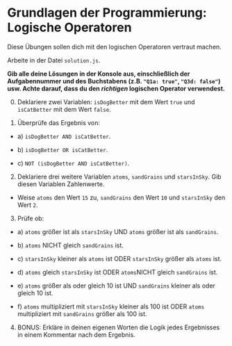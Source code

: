 # Grundlagen der Programmierung: Logische Operatoren

Diese Übungen sollen dich mit den logischen Operatoren vertraut machen. 

Arbeite in der Datei `solution.js`.

**Gib alle deine Lösungen in der Konsole aus, einschließlich der Aufgabennummer und des Buchstabens (z.B. `"Q1a: true"`, `"Q3d: false"`) usw. Achte darauf, dass du den *richtigen* logischen Operator verwendest.**

0. Deklariere zwei Variablen: `isDogBetter` mit dem Wert `true` und `isCatBetter` mit dem Wert `false`.

1. Überprüfe das Ergebnis von:

- a) `isDogBetter AND isCatBetter`.

- b) `isDogBetter OR isCatBetter`.

- c) `NOT (isDogBetter AND isCatBetter)`.

2. Deklariere drei weitere Variablen `atoms`, `sandGrains` und `starsInSky`. Gib diesen Variablen Zahlenwerte.
- Weise `atoms` den Wert `15` zu, `sandGrains` den Wert `10` und `starsInSky` den Wert `2`.

3. Prüfe ob:

- a) `atoms` größer ist als `starsInSky` UND `atoms` größer ist als `sandGrains`.

- b) `atoms` NICHT gleich `sandGrains` ist.

- c) `starsInSky` kleiner als `atoms` ist ODER `starsInSky` größer als `atoms` ist.

- d) `atoms` gleich `starsInSky` ist ODER `atoms`NICHT gleich `sandGrains` ist.

- e) `atoms` größer als oder gleich 10 ist UND `sandGrains` kleiner als oder gleich 10  ist.

- f) `atoms` multipliziert mit `starsInSky` kleiner als 100  ist ODER `atoms` multipliziert mit `sandGrains` größer als 100 ist.

4. BONUS: Erkläre in deinen eigenen Worten die Logik jedes Ergebnisses in einem Kommentar nach dem Ergebnis.
